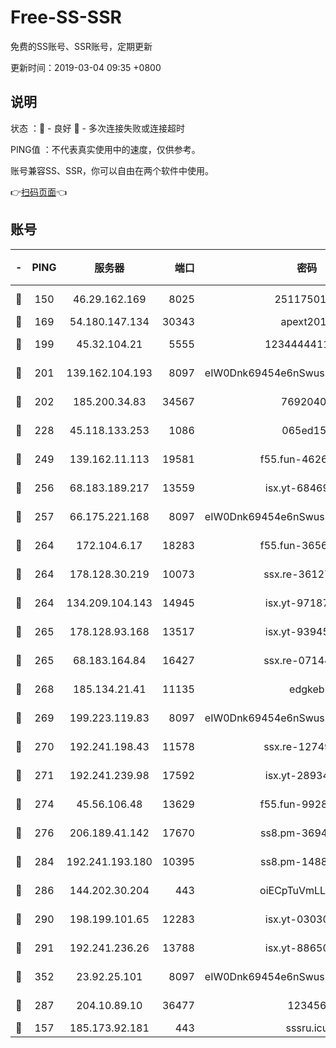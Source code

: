 # Free-SS-SSR

免费的SS账号、SSR账号，定期更新

更新时间：2019-03-04 09:35 +0800

## 说明

状态     ：🙂 - 良好 🙁 - 多次连接失败或连接超时

PING值   ：不代表真实使用中的速度，仅供参考。

账号兼容SS、SSR，你可以自由在两个软件中使用。

👉[扫码页面](https://liesauer.github.io/free-ss-ssr.github.io/)👈

## 账号

|-|PING|服务器|端口|密码|加密方式|区域|
|:----:|:----:|:-----:|-----:|:----:|:----:|:----:|
|🙂|150|46.29.162.169|8025|2511750146|aes-256-cfb|RU|
|🙂|169|54.180.147.134|30343|apext2019|chacha20|KR|
|🙂|199|45.32.104.21|5555|1234444411111|aes-256-cfb|SG|
|🙂|201|139.162.104.193|8097|eIW0Dnk69454e6nSwuspv9DmS201tQ0D|aes-256-cfb|JP|
|🙂|202|185.200.34.83|34567|76920400|aes-256-cfb|US|
|🙂|228|45.118.133.253|1086|065ed15a|aes-256-cfb|SG|
|🙂|249|139.162.11.113|19581|f55.fun-46262690|aes-256-cfb|SG|
|🙂|256|68.183.189.217|13559|isx.yt-68469421|aes-256-cfb|SG|
|🙂|257|66.175.221.168|8097|eIW0Dnk69454e6nSwuspv9DmS201tQ0D|aes-256-cfb|US|
|🙂|264|172.104.6.17|18283|f55.fun-36565083|aes-256-cfb|US|
|🙂|264|178.128.30.219|10073|ssx.re-36127052|aes-256-cfb|SG|
|🙂|264|134.209.104.143|14945|isx.yt-97187184|aes-256-cfb|SG|
|🙂|265|178.128.93.168|13517|isx.yt-93945310|aes-256-cfb|SG|
|🙂|265|68.183.164.84|16427|ssx.re-07144593|aes-256-cfb|US|
|🙂|268|185.134.21.41|11135|edgkeb|aes-256-cfb|GB|
|🙂|269|199.223.119.83|8097|eIW0Dnk69454e6nSwuspv9DmS201tQ0D|aes-256-cfb|US|
|🙂|270|192.241.198.43|11578|ssx.re-12749222|aes-256-cfb|US|
|🙂|271|192.241.239.98|17592|isx.yt-28934471|aes-256-cfb|US|
|🙂|274|45.56.106.48|13629|f55.fun-99286814|aes-256-cfb|US|
|🙂|276|206.189.41.142|17670|ss8.pm-36944551|aes-256-cfb|SG|
|🙂|284|192.241.193.180|10395|ss8.pm-14887083|aes-256-cfb|US|
|🙂|286|144.202.30.204|443|oiECpTuVmLLxk4Ts|aes-256-cfb|US|
|🙂|290|198.199.101.65|12283|isx.yt-03030510|aes-256-cfb|US|
|🙂|291|192.241.236.26|13788|isx.yt-88650870|aes-256-cfb|US|
|🙂|352|23.92.25.101|8097|eIW0Dnk69454e6nSwuspv9DmS201tQ0D|aes-256-cfb|US|
|🙂|287|204.10.89.10|36477|123456|aes-256-cfb|US|
|🙁|157|185.173.92.181|443|sssru.icu|rc4-md5|RU|
